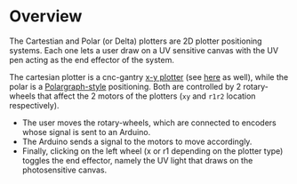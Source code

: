 # Overview
The Cartestian and Polar (or Delta) plotters are 2D plotter positioning systems. Each one lets a user draw on a UV sensitive canvas with the UV pen acting as the end effector of the system.  

The cartesian plotter is a cnc-gantry [x-y plotter](https://en.wikipedia.org/wiki/Plotter) (see [here](https://www.instructables.com/X-Y-Plotter/) as well), while the polar is a [Polargraph-style](https://www.instructables.com/Polargraph-Drawing-Machine/) positioning. Both are controlled by 2 rotary-wheels that affect the 2 motors of the plotters (`xy` and `r1r2` location respectively).  
- The user moves the rotary-wheels, which are connected to encoders whose signal is sent to an Arduino.  
- The Arduino sends a signal to the motors to move accordingly.  
- Finally, clicking on the left wheel (x or r1 depending on the plotter type) toggles the end effector, namely the UV light that draws on the photosensitive canvas.
